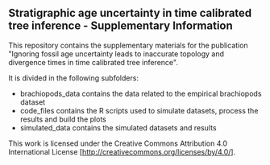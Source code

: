 ## Stratigraphic age uncertainty in time calibrated tree inference - Supplementary Information

This repository contains the supplementary materials for the publication "Ignoring fossil age uncertainty leads to inaccurate topology and divergence times in time calibrated tree inference".

It is divided in the following subfolders:

 * brachiopods_data contains the data related to the empirical brachiopods dataset
 * code_files contains the R scripts used to simulate datasets, process the results and build the plots
 * simulated_data contains the simulated datasets and results

This work is licensed under the Creative Commons Attribution 4.0 International License [http://creativecommons.org/licenses/by/4.0/].